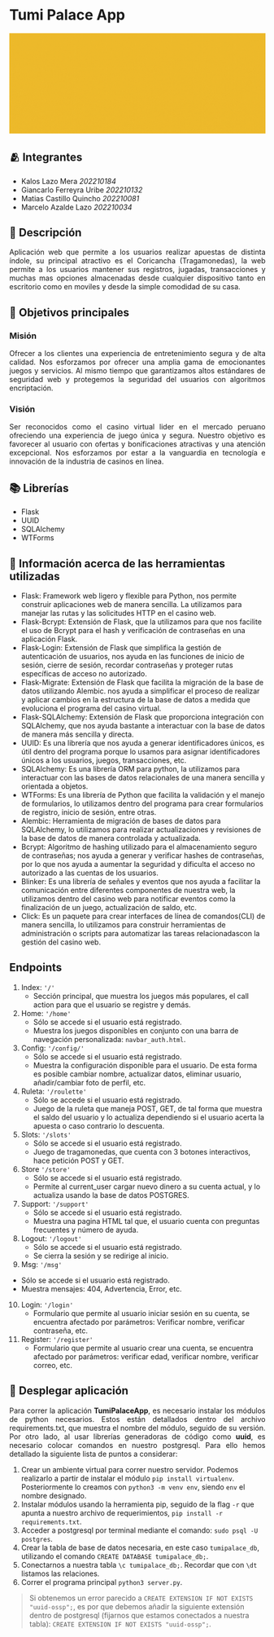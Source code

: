 # Tumi Palace App

<img src="./src/tumipalace.gif">


## 🫂 Integrantes
- Kalos Lazo Mera *202210184*
- Giancarlo Ferreyra Uribe *202210132*
- Matias Castillo Quincho *202210081*
- Marcelo Azalde Lazo *202210034*


## 📝 Descripción
<p align="justify">
Aplicación web que permite a los usuarios realizar apuestas de distinta índole, su principal atractivo es el Coricancha (Tragamonedas), la web permite a los usuarios mantener sus registros, jugadas, transacciones y muchas mas opciones almacenadas desde cualquier dispositivo tanto en escritorio como en moviles y desde la simple comodidad de su casa.
</p>


## 📌 Objetivos principales
### Misión
<p align="justify">
    Ofrecer a los clientes una experiencia de entretenimiento segura y de alta calidad. Nos esforzamos por ofrecer una amplia gama de emocionantes juegos y servicios. Al mismo tiempo que garantizamos altos estándares de seguridad web y protegemos la seguridad del usuarios con algoritmos encriptación.
</p>

### Visión
<p align="justify">
    Ser reconocidos como el casino virtual lider en el mercado peruano ofreciendo una experiencia de juego única y segura. Nuestro objetivo es favorecer al usuario con ofertas y bonificaciones atractivas y una atención excepcional. Nos esforzamos por estar a la vanguardia en tecnología e innovación de la industria de casinos en línea.
</p>


## 📚 Librerías
- Flask
- UUID
- SQLAlchemy
- WTForms

## 📄 Información acerca de las herramientas utilizadas
- Flask: Framework web ligero y flexible para Python, nos permite construir aplicaciones web de manera sencilla. La utilizamos para manejar las rutas y las solicitudes HTTP en el casino web.
- Flask-Bcrypt: Extensión de Flask, que la utilizamos para que nos facilite el uso de Bcrypt para el hash y verificación de contraseñas en una aplicación Flask.
- Flask-Login: Extensión de Flask que simplifica la gestión de autenticación de usuarios, nos ayuda en las funciones de inicio de sesión, cierre de sesión, recordar contraseñas y proteger rutas específicas de acceso no autorizado.
- Flask-Migrate: Extensión de Flask que facilita la migración de la base de datos utilizando Alembic. nos ayuda a simplificar el proceso de realizar y aplicar cambios en la estructura de la base de datos a medida que evoluciona el programa del casino virtual.
- Flask-SQLAlchemy: Extensión de Flask que proporciona integración con SQLAlchemy, que nos ayuda bastante a interactuar con la base de datos de manera más sencilla y directa.
- UUID: Es una librería que nos ayuda a generar identificadores únicos, es útil dentro del programa porque lo usamos para asignar identificadores únicos a los usuarios, juegos, transacciones, etc.
- SQLAlchemy: Es una librería ORM para python, la utilizamos para interactuar con las bases de datos relacionales de una manera sencilla y orientada a objetos.
- WTForms: Es una librería de Python que facilita la validación y el manejo de formularios, lo utilizamos dentro del programa para crear formularios de registro, inicio de sesión, entre otras.
- Alembic: Herramienta de migración de bases de datos para SQLAlchemy, lo utilizamos para realizar actualizaciones y revisiones de la base de datos de manera controlada y actualizada.
- Bcrypt: Algoritmo de hashing utilizado para el almacenamiento seguro de contraseñas; nos ayuda a generar y verificar hashes de contraseñas, por lo que nos ayuda a aumentar la seguridad y dificulta el acceso no autorizado a las cuentas de los usuarios.
- Blinker: Es una librería de señales y eventos que nos ayuda a facilitar la comunicación entre diferentes componentes de nuestra web, la utilizamos dentro del casino web para notificar eventos como la finalización de un juego, actualización de saldo, etc.
- Click: Es un paquete para crear interfaces de línea de comandos(CLI) de manera sencilla, lo utilizamos para construir herramientas de administración o scripts para automatizar las tareas relacionadascon la gestión del casino web.

## Endpoints
1. Index: `'/'`
   - Sección principal, que muestra los juegos más populares, el call action para que el usuario se registre y demás.
2. Home: `'/home'`
   - Sólo se accede si el usuario está registrado.
   - Muestra los juegos disponibles en conjunto con una barra de navegación personalizada: `navbar_auth.html`.
3. Config: `'/config/'`
   - Sólo se accede si el usuario está registrado.
   - Muestra la configuración disponible para el usuario. De esta forma es posible cambiar nombre, actualizar datos, eliminar usuario, añadir/cambiar foto de perfil, etc.
4. Ruleta: `'/roulette'`
   - Sólo se accede si el usuario está registrado.
   - Juego de la ruleta que maneja POST, GET, de tal forma que muestra el saldo del usuario y lo actualiza dependiendo si el usuario acerta la apuesta o caso contrario lo descuenta.
5. Slots: `'/slots'`
   - Sólo se accede si el usuario está registrado.
   - Juego de tragamonedas, que cuenta con 3 botones interactivos, hace petición POST y GET.
6. Store `'/store'`
   - Sólo se accede si el usuario está registrado.
   - Permite al current_user cargar nuevo dinero a su cuenta actual, y lo actualiza usando la base de datos POSTGRES.
7. Support: `'/support'`
   - Sólo se accede si el usuario está registrado.
   - Muestra una pagina HTML tal que, el usuario cuenta con preguntas frecuentes y número de ayuda.
8. Logout: `'/logout'`
   - Sólo se accede si el usuario está registrado.
   - Se cierra la sesión y se redirige al inicio.
9.  Msg: `'/msg'`
   - Sólo se accede si el usuario está registrado.
   - Muestra mensajes: 404, Advertencia, Error, etc.
10. Login: `'/login'`
    - Formulario que permite al usuario iniciar sesión en su cuenta, se encuentra afectado por parámetros: Verificar nombre, verificar contraseña, etc.
11. Register: `'/register'`
    - Formulario que permite al usuario crear una cuenta, se encuentra afectado por parámetros: verificar edad, verificar nombre, verificar correo, etc.


## 🚀 Desplegar aplicación
<p align="justify">
    Para correr la aplicación <strong>TumiPalaceApp</strong>, es necesario instalar los módulos de python necesarios. Estos están detallados dentro del archivo requirements.txt, que muestra el nombre del módulo, seguido de su versión. Por otro lado, al usar librerías generadoras de código como <strong>uuid</strong>, es necesario colocar comandos en nuestro postgresql. Para ello hemos detallado la siguiente lista de puntos a considerar:
</p>

1. Crear un ambiente virtual para correr nuestro servidor. Podemos realizarlo a partir de instalar el módulo `pip install virtualenv`. Posteriormente lo creamos con `python3 -m venv env`, siendo `env` el nombre designado.
2. Instalar módulos usando la herramienta pip, seguido de la flag `-r` que apunta a nuestro archivo de requerimientos, `pip install -r requirements.txt`.
3. Acceder a postgresql por terminal mediante el comando: `sudo psql -U postgres`.
4. Crear la tabla de base de datos necesaria, en este caso `tumipalace_db`, utilizando el comando `CREATE DATABASE tumipalace_db;`.
5. Conectarnos a nuestra tabla `\c tumipalace_db;`. Recordar que con `\dt` listamos las relaciones.
6. Correr el programa principal `python3 server.py`.

> Si obtenemos un error parecido a `CREATE EXTENSION IF NOT EXISTS "uuid-ossp";`, es por que debemos añadir la siguiente extensión dentro de postgresql (fijarnos que estamos conectados a nuestra tabla): `CREATE EXTENSION IF NOT EXISTS "uuid-ossp";`.
